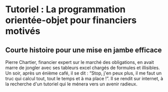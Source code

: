 # Tutoriel : La programmation orientée-objet pour financiers motivés

## Courte histoire pour une mise en jambe efficace

Pierre Chartier, financier expert sur le marché des obligations, en avait marre de jongler avec ses tableurs excel chargés de formules et illisibles. Un soir, après un énième café, il se dit : “Stop, j'en peux plus, il me faut un truc qui calcul tout, tout le temps et à ma place !”. Il se rendit sur internet, à la recherche d'un tutoriel qui le ménera vers un avenir radieux.
